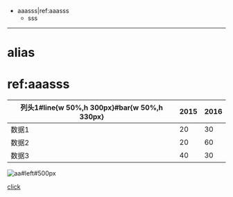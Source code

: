 - aaasss|ref:aaasss
	- sss

***

# alias
[imglink]: https://gitee.com/static/images/logo-black.svg

# ref:aaasss


|列头1#line{w 50%,h 300px}#bar{w 50%,h 330px}|2015|2016|
|-|-|-|
|数据1|20|30|
|数据2|20|60|
|数据3|40|30|


![aa#left#500px](imglink)


[click](imglink)